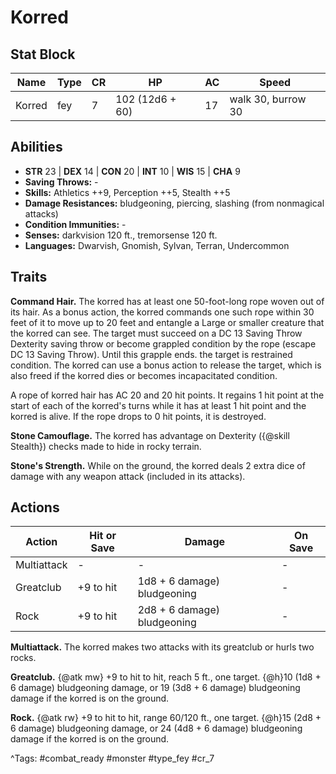 # Korred

## Stat Block

| Name | Type | CR | HP | AC | Speed |
|------|------|----|----|----|-------|
| Korred | fey | 7 | 102 (12d6 + 60) | 17 | walk 30, burrow 30 |

## Abilities

- **STR** 23 | **DEX** 14 | **CON** 20 | **INT** 10 | **WIS** 15 | **CHA** 9
- **Saving Throws:** -  
- **Skills:** Athletics ++9, Perception ++5, Stealth ++5  
- **Damage Resistances:** bludgeoning, piercing, slashing (from nonmagical attacks)  
- **Condition Immunities:** -  
- **Senses:** darkvision 120 ft., tremorsense 120 ft.  
- **Languages:** Dwarvish, Gnomish, Sylvan, Terran, Undercommon

## Traits

**Command Hair.** The korred has at least one 50-foot-long rope woven out of its hair. As a bonus action, the korred commands one such rope within 30 feet of it to move up to 20 feet and entangle a Large or smaller creature that the korred can see. The target must succeed on a DC 13 Saving Throw Dexterity saving throw or become grappled condition by the rope (escape DC 13 Saving Throw). Until this grapple ends. the target is restrained condition. The korred can use a bonus action to release the target, which is also freed if the korred dies or becomes incapacitated condition.

A rope of korred hair has AC 20 and 20 hit points. It regains 1 hit point at the start of each of the korred's turns while it has at least 1 hit point and the korred is alive. If the rope drops to 0 hit points, it is destroyed.

**Stone Camouflage.** The korred has advantage on Dexterity ({@skill Stealth}) checks made to hide in rocky terrain.

**Stone's Strength.** While on the ground, the korred deals 2 extra dice of damage with any weapon attack (included in its attacks).


## Actions

| Action | Hit or Save | Damage | On Save |
|--------|--------------|--------|----------|
| Multiattack | - | - | - |
| Greatclub | +9 to hit | 1d8 + 6 damage) bludgeoning | - |
| Rock | +9 to hit | 2d8 + 6 damage) bludgeoning | - |

**Multiattack.** The korred makes two attacks with its greatclub or hurls two rocks.

**Greatclub.** {@atk mw} +9 to hit to hit, reach 5 ft., one target. {@h}10 (1d8 + 6 damage) bludgeoning damage, or 19 (3d8 + 6 damage) bludgeoning damage if the korred is on the ground.

**Rock.** {@atk rw} +9 to hit to hit, range 60/120 ft., one target. {@h}15 (2d8 + 6 damage) bludgeoning damage, or 24 (4d8 + 6 damage) bludgeoning damage if the korred is on the ground.


^Tags: #combat_ready #monster #type_fey #cr_7